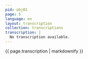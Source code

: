```yaml
---
pid: obj01
page: 5
language: en
layout: transcription
collection: transcriptions
transcription: |
  No transcription available.
---
```


{{ page.transcription | markdownify }}
